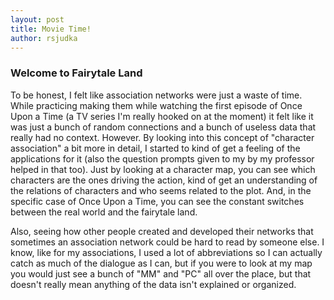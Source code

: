 ```yaml
---
layout: post
title: Movie Time!
author: rsjudka
---
```



### Welcome to Fairytale Land


To be honest, I felt like association networks were just a waste of time. While practicing making them while watching the first episode of Once Upon a Time (a TV series I'm really hooked on at the moment) it felt like it was just a bunch of random connections and a bunch of useless data that really had no context. However. By looking into this concept of "character association" a bit more in detail, I started to kind of get a feeling of the applications for it (also the question prompts given to my by my professor helped in that too). Just by looking at a character map, you can see which characters are the ones driving the action, kind of get an understanding of the relations of characters and who seems related to the plot. And, in the specific case of Once Upon a Time, you can see the constant switches between the real world and the fairytale land.

Also, seeing how other people created and developed their networks that sometimes an association network could be hard to read by someone else. I know, like for my associations, I used a lot of abbreviations so I can actually catch as much of the dialogue as I can, but if you were to look at my map you would just see a bunch of "MM" and "PC" all over the place, but that doesn't really mean anything of the data isn't explained or organized.

